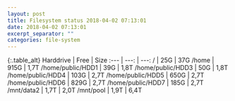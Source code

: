 ```yaml
---
layout: post
title: Filesystem status 2018-04-02 07:13:01
date: 2018-04-02 07:13:01
excerpt_separator: ""
categories: file-system
---
```

{:.table_alt}
Harddrive | Free | Size
:--- | ---: | ---:
/ | 25G | 37G
/home | 915G | 1,7T
/home/public/HDD1 | 39G | 1,8T
/home/public/HDD3 | 50G | 1,8T
/home/public/HDD4 | 103G | 2,7T
/home/public/HDD5 | 650G | 2,7T
/home/public/HDD6 | 829G | 2,7T
/home/public/HDD7 | 185G | 2,7T
/mnt/data2 | 1,7T | 2,0T
/mnt/pool | 1,9T | 6,4T
